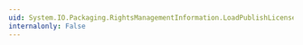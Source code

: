 ```yaml
---
uid: System.IO.Packaging.RightsManagementInformation.LoadPublishLicense
internalonly: False
---
```

